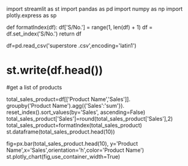 import streamlit as st
import pandas as pd
import numpy as np
import plotly.express as sp

def formatIndex(df):
    df['S/No.'] = range(1, len(df) + 1)
    df = df.set_index('S/No.')
    return df

df=pd.read_csv('superstore .csv',encoding='latin1')
# st.write(df.head())
#get a list of products

total_sales_product=df[['Product Name','Sales']]. \
    groupby('Product Name').agg({'Sales':'sum'}). \
        reset_index().sort_values(by='Sales', ascending=False)
total_sales_product['Sales']=round(total_sales_product['Sales'],2)
total_sales_product=formatIndex(total_sales_product)
st.dataframe(total_sales_product.head(10))

fig=px.bar(total_sales_product.head(10), y='Product Name',x='Sales',orientation='h',color='Product Name')
st.plotly_chart(fig,use_container_width=True)
